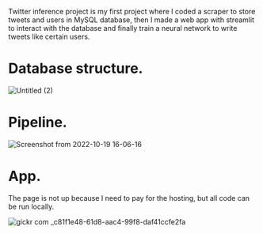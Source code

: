 Twitter inference project is my first project where I coded a scraper to store tweets and users in MySQL database, then I made a web app with streamlit to interact with the database and finally train a neural network to
write tweets like certain users.

# Database structure.
![Untitled (2)](https://user-images.githubusercontent.com/56855593/194765273-90fd0df1-5ef9-487a-b74f-185b73e291c5.png)

# Pipeline.
![Screenshot from 2022-10-19 16-06-16](https://user-images.githubusercontent.com/56855593/196804339-dbd002c1-7b93-43be-80d9-cd7b5172cd84.png)

# App.
The page is not up because I need to pay for the hosting, but all code can be run locally.


![gickr com _c81f1e48-61d8-aac4-99f8-daf41ccfe2fa](https://user-images.githubusercontent.com/56855593/202346669-381ee696-721f-4061-a18d-766d3a467b8f.gif)

